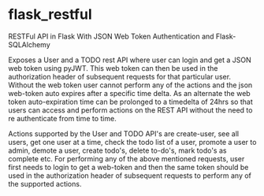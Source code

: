 # flask_restful
RESTFul API in Flask With JSON Web Token Authentication and Flask-SQLAlchemy

Exposes a User and a TODO rest API where user can login and get a JSON web token using pyJWT. This web token can then be used in the authorization header of subsequent requests for that particular user. Without the web token user cannot perform any of the actions and the json web-token auto expires after a specific time delta. As an alternate the web token auto-expiration time can be prolonged to a timedelta of 24hrs so that users can access and perform actions on the REST API without the need to re authenticate from time to  time.

Actions supported by the User and TODO API's are create-user, see all users, get one user at a time, check the todo list of a user, promote a user to admin, demote a user, create todo's, delete to-do's, mark todo's as complete etc.
For performing any of the above mentioned requests, user first needs to login to get a web-token and then the same token should be used in the authorization header of subsequent requests to perform any of the supported actions.
